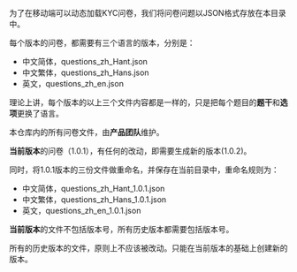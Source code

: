 为了在移动端可以动态加载KYC问卷，我们将问卷问题以JSON格式存放在本目录中。

每个版本的问卷，都需要有三个语言的版本，分别是：

- 中文简体，questions_zh_Hant.json
- 中文繁体，questions_zh_Hans.json
- 英文，questions_zh_en.json

理论上讲，每个版本的以上三个文件内容都是一样的，只是把每个题目的**题干**和**选项**更换了语言。

本仓库内的所有问卷文件，由**产品团队**维护。

**当前版本**的问卷（1.0.1），有任何的改动，即需要生成新的版本(1.0.2)。

同时，将1.0.1版本的三份文件做重命名，并保存在当前目录中，重命名规则为：

- 中文简体，questions_zh_Hant_1.0.1.json
- 中文繁体，questions_zh_Hans_1.0.1.json
- 英文，questions_zh_en_1.0.1.json

**当前版本**的文件不包括版本号，所有历史版本都需要包括版本号。

所有的历史版本的文件，原则上不应该被改动。只能在当前版本的基础上创建新的版本。
